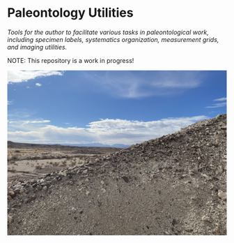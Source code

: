 # Paleontology Utilities

_Tools for the author to facilitate various tasks in paleontological work, including specimen labels, systematics organization, measurement grids, and imaging utilities._

NOTE: This repository is a work in progress!

![](./assets/readme_photos/IMG_3712.jpg)
